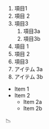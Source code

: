 1. 項目1
 2. 項目 2
 3. 項目3
    1. 項目3a
    2. 項目3b 
1.	項目 1
2.	項目 2
3.	項目3 
1.	アイテム 3a
2.	アイテム 3b


* Item 1
* Item 2
  * Item 2a
  * Item 2b

📉
